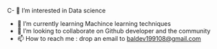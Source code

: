 C- 👀 I’m interested in Data science
- 🌱 I’m currently learning Machince learning techniques 
- 💞️ I’m looking to collaborate on Github developer and the community 
- 📫 How to reach me : drop an email to baldev199108@gmail.com

<!---
baldevbindhani/baldevbindhani is a ✨ special ✨ repository because its `README.md` (this file) appears on your GitHub profile.
You can click the Preview link to take a look at your changes.
--

